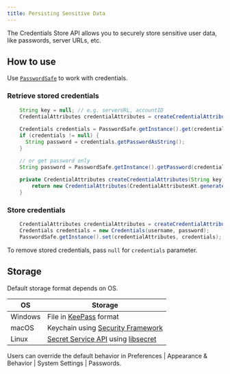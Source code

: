 ```yaml
---
title: Persisting Sensitive Data
---
```


The Credentials Store API allows you to securely store sensitive user data, like passwords, server URLs, etc.

## How to use
Use [`PasswordSafe`](upsource:///platform/platform-api/src/com/intellij/ide/passwordSafe/PasswordSafe.kt) to work with credentials.

### Retrieve stored credentials
```java
    String key = null; // e.g. serverURL, accountID
    CredentialAttributes credentialAttributes = createCredentialAttributes(key);
    
    Credentials credentials = PasswordSafe.getInstance().get(credentialAttributes);
    if (credentials != null) {
      String password = credentials.getPasswordAsString();
    }

    // or get password only
    String password = PasswordSafe.getInstance().getPassword(credentialAttributes);    
    
    private CredentialAttributes createCredentialAttributes(String key) {
        return new CredentialAttributes(CredentialAttributesKt.generateServiceName("MySystem", key));        
    }    
```

### Store credentials

```java
    CredentialAttributes credentialAttributes = createCredentialAttributes(serverId); // see previous sample
    Credentials credentials = new Credentials(username, password);
    PasswordSafe.getInstance().set(credentialAttributes, credentials);
```
To remove stored credentials, pass `null` for `credentials` parameter.

## Storage
Default storage format depends on OS.

| OS      | Storage |
|---------|---------|
| Windows | File in [KeePass](https://keepass.info) format |
| macOS   | Keychain using [Security Framework](https://developer.apple.com/documentation/security/keychain_services) |
| Linux   | [Secret Service API](https://specifications.freedesktop.org/secret-service/latest/) using [libsecret](https://wiki.gnome.org/Projects/Libsecret) |

Users can override the default behavior in Preferences \| Appearance & Behavior \| System Settings \| Passwords.